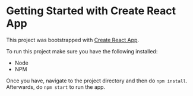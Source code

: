 # Getting Started with Create React App

This project was bootstrapped with [Create React App](https://github.com/facebook/create-react-app).

To run this project make sure you have the following installed:

- Node
- NPM

Once you have, navigate to the project directory and then do `npm install`. Afterwards, do `npm start` to run the app.
